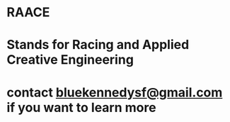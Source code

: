 # RAACE
# Stands for Racing and Applied Creative Engineering
# contact bluekennedysf@gmail.com if you want to learn more
